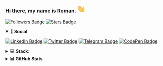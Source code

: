 ### Hi there, my name is Roman. <img src="https://github.com/rdavydov/rdavydov/blob/main/img/Waving%20Hand.gif?raw=true" alt="Waving Hand" width="25px">
[![Followers Badge](https://img.shields.io/github/followers/rdavydov?style=for-the-badge&logo=github&color=darkblue&logoColor=aquamarine)](https://github.com/rdavydov)
[![Stars Badge](https://img.shields.io/github/stars/rdavydov?affiliations=OWNER%2CCOLLABORATOR%2CORGANIZATION_MEMBER&logo=github&color=darkgreen&logoColor=lightgreen&style=for-the-badge)](https://github.com/rdavydov)

<details open><summary>🤝 <strong>Social</strong></summary>
<p>

[![LinkedIn Badge](https://img.shields.io/badge/-rdavidoff-0b64bf?style=flat&logo=Linkedin&logoColor=white&link=https://www.linkedin.com/in/rdavidoff/)](https://www.linkedin.com/in/rdavidoff/)
[![Twitter Badge](https://img.shields.io/badge/-r__davydov-1d9bf0?style=flat&logo=Twitter&logoColor=white&link=https://twitter.com/r_davydov)](https://twitter.com/r_davydov)
[![Telegram Badge](https://img.shields.io/badge/-rdavidoff-161b22?style=flat&logo=Telegram&logoColor=white&link=https://t.me/rdavidoff)](https://t.me/rdavidoff)
[![CodePen Badge](https://img.shields.io/badge/-roman-161b22?style=flat&logo=CodePen&logoColor=white&link=https://codepen.io/roman)](https://codepen.io/roman)
</p>
</details>

<details><summary>💻 <strong>Stack</strong>: </summary>

### Frontend
![HTML5](https://img.shields.io/badge/-HTML5-E34F26.svg?style=for-the-badge&logo=html5&logoColor=ffffff)
![CSS3](https://img.shields.io/badge/-CSS3-1572B6.svg?style=for-the-badge&logo=css3)
![JavaScript](https://img.shields.io/badge/-JavaScript-282C34?style=for-the-badge&logo=javascript)
![TypeScript](https://img.shields.io/badge/-TypeScript-007ACC?style=for-the-badge&logo=typescript&logoColor=ffffff)
![React](https://img.shields.io/badge/-React-282C34.svg?style=for-the-badge&logo=react&logoColor=ffffff)
![Redux](https://img.shields.io/badge/-Redux-764ABC.svg?style=for-the-badge&logo=redux)
![Angular](https://img.shields.io/badge/-Angular-purple?style=for-the-badge&logo=angular)
![Bootstrap](https://img.shields.io/badge/-Bootstrap-563D7C.svg?style=for-the-badge&logo=bootstrap&logoColor=ffffff)


### Backend
![Python](https://img.shields.io/badge/-Python-olive.svg?style=for-the-badge&logo=Python&logoColor=ffffff)
![Flask](https://img.shields.io/badge/-Flask-282C34.svg?style=for-the-badge&logo=flask)
![Nodejs](https://img.shields.io/badge/-Nodejs-339933.svg?style=for-the-badge&logo=Node.js&logoColor=ffffff)
![PHP](https://img.shields.io/badge/-PHP-777BB4.svg?style=for-the-badge&logo=PHP&logoColor=ffffff)
![Laravel](https://img.shields.io/badge/-Laravel-darkred.svg?style=for-the-badge&logo=laravel&logoColor=ffffff)
![Bash](https://img.shields.io/badge/-Bash-darkgreen.svg?style=for-the-badge&logo=gnu-bash&logoColor=ffffff)


### Databases
![MongoDB](https://img.shields.io/badge/-MongoDB-47A248?style=for-the-badge&logo=mongodb&logoColor=ffffff)
![MySQL](https://img.shields.io/badge/-MySQL-3776AB?style=for-the-badge&logo=mysql&logoColor=ffffff)
![Redis](https://img.shields.io/badge/-Redis-DC382D?style=for-the-badge&logo=Redis&logoColor=ffffff)

</details>

<details><summary><strong>📊 GitHub Stats</strong></summary>
<p>

[![GitHub Stats](https://github-readme-stats.vercel.app/api?username=rdavydov&count_private=true&show_icons=true&hide_border=true&theme=highcontrast)](https://github.com/rdavydov)

</p>
</details>
<!--
**rdavydov/rdavydov** is a ✨ _special_ ✨ repository because its `README.md` (this file) appears on your GitHub profile.

Here are some ideas to get you started:

- 🔭 I’m currently working on ...
- 🌱 I’m currently learning ...
- 👯 I’m looking to collaborate on ...
- 🤔 I’m looking for help with ...
- 💬 Ask me about ...
- 📫 How to reach me: ...
- 😄 Pronouns: ...
- ⚡ Fun fact: ...
-->

